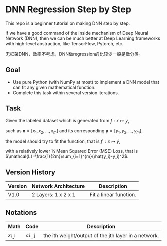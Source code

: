 # DNN Regression Step by Step

This repo is a beginner tutorial on making DNN step by step.

If we have a good command of the inside mechanism of Deep Neural Network (DNN), then we can be much better at Deep Learning frameworks with high-level abstraction, like TensorFlow, Pytorch, etc.

无框架DNN，效率不考虑，DNN做regression的比较少一般是做分类。

## Goal

* Use pure Python (with NumPy at most) to implement a DNN model that can fit any given mathematical function. 
* Complete this task within several version iterations.

## Task

Given the labeled dataset which is generated from $f:x \mapsto y$, 

such as $\mathbf{x}=[x_1, x_2, ..., x_m]$ and its corresponding $\mathbf{y}=[y_1, y_2, ..., y_m]$, 

the model should try to fit the function, that is $f': x \mapsto \hat{y}$, 

with a relatively lower ½ Mean Squared Error (MSE) Loss, that is $\mathcal{L}=\frac{1}{2m}\sum_{i=1}^{m}(\hat{y_i}-y_i)^2$.

## Version History

| Version | Network Architecture | Description            |
| ------- | -------------------- | ---------------------- |
| V1.0    | 2 Layers: 1 x 2 x 1  | Fit a linear function. |

## Notations

| Math         | Code   | Description                                          |
| ------------ | ------ | ---------------------------------------------------- |
| $x_{i \_ j}$ | `xi_j` | the ith weight/output of the jth layer in a network. |